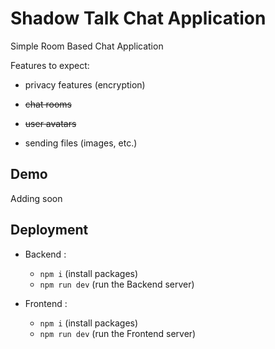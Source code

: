 
# Shadow Talk Chat Application
Simple Room Based Chat Application

Features to expect: 

- privacy features (encryption)

- <strike>chat rooms</strike>

- <strike>user avatars</strike>

- sending files (images, etc.)


## Demo
Adding soon
## Deployment
 - Backend :

    - `npm i` (install packages)
    - `npm run dev` (run the Backend server)

 - Frontend :
    
    - `npm i` (install packages)
    - `npm run dev` (run the Frontend server)
